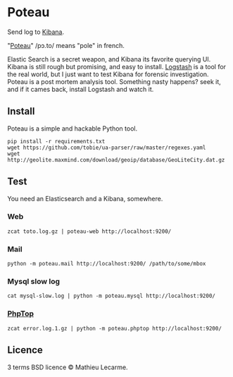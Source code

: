 Poteau
======

Send log to [Kibana](https://github.com/elasticsearch/kibana).

"[Poteau](https://fr.wiktionary.org/wiki/poteau)" /pɔ.to/ means "pole" in french.

Elastic Search is a secret weapon, and Kibana its favorite querying UI.
Kibana is still rough but promising, and easy to install.
[Logstash](http://www.logstash.net/) is a tool for the real world,
but I just want to test Kibana for forensic investigation.
Poteau is a post mortem analysis tool. Something nasty happens? seek it,
and if it cames back, install Logstash and watch it.


Install
-------

Poteau is a simple and hackable Python tool.

    pip install -r requirements.txt
    wget https://github.com/tobie/ua-parser/raw/master/regexes.yaml
    wget http://geolite.maxmind.com/download/geoip/database/GeoLiteCity.dat.gz

Test
----

You need an Elasticsearch and a Kibana, somewhere.

### Web

    zcat toto.log.gz | poteau-web http://localhost:9200/

### Mail

    python -m poteau.mail http://localhost:9200/ /path/to/some/mbox

### Mysql slow log

    cat mysql-slow.log | python -m poteau.mysql http://localhost:9200/

### [PhpTop](https://github.com/bearstech/phptop)

    zcat error.log.1.gz | python -m poteau.phptop http://localhost:9200/


Licence
-------

3 terms BSD licence © Mathieu Lecarme.
